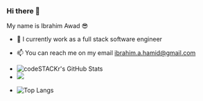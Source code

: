 ### Hi there 👋

My name is Ibrahim Awad 😎

- 🔭 I currently work as a full stack software engineer
- 📫 You can reach me on my email ibrahim.a.hamid@gmail.com

- <img align="left" alt="codeSTACKr's GitHub Stats" src="https://github-readme-stats.codestackr.vercel.app/api?username=ibrahimawadhamid&show_icons=true&hide_border=true&theme=radical" />

- <img src="https://stackoverflow.com/users/flair/1589129.png" /> 

- ![Top Langs](https://github-readme-stats.vercel.app/api/top-langs/?username=ibrahimawadhamid&layout=compact)
